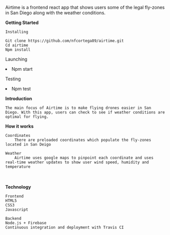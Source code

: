 Airtime is a frontend react app that shows users some of the legal fly-zones in San Diego along with the weather conditions.


<b>Getting Started</b>

	Installing

    Git clone https://github.com/nfcortega89/airtime.git
    Cd airtime
    Npm install

  Launching
    <li>Npm start</li>

  Testing
    <li>Npm test</li>

<b>Introduction</b>

	The main focus of Airtime is to make flying drones easier in San Diego. With this app, users can check to see if weather conditions are optimal for flying.

<b>How it works</b>

	Coordinates
		There are preloaded coordinates which populate the fly-zones located in San Deigo

	Weather
		Airtime uses google maps to pinpoint each coordinate and uses real-time weather updates to show user wind speed, humidity and temperature

<br></br>
<b>Technology</b>

	Frontend
    HTML5
    CSS3
    Javascript

 	Backend
    Node.js + Firebase
    Continuous integration and deployment with Travis CI
